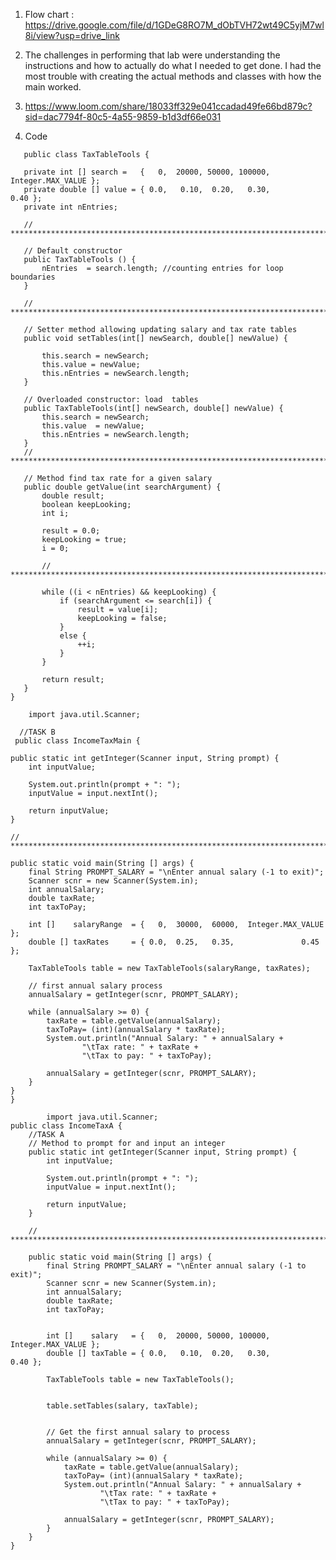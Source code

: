 1. Flow chart : https://drive.google.com/file/d/1GDeG8RO7M_dObTVH72wt49C5yjM7wl8i/view?usp=drive_link

2. The challenges in performing that lab were understanding the instructions and how to actually do what I needed to get done. I had the most trouble with creating the actual methods and classes with how the main worked.
   
4. https://www.loom.com/share/18033ff329e041ccadad49fe66bd879c?sid=dac7794f-80c5-4a55-9859-b1d3df66e031
  
3. Code
 ```
    public class TaxTableTools {
    
    private int [] search =   {   0,  20000, 50000, 100000, Integer.MAX_VALUE };
    private double [] value = { 0.0,   0.10,  0.20,   0.30,              0.40 };
    private int nEntries;

    // ***********************************************************************

    // Default constructor
    public TaxTableTools () {
        nEntries  = search.length; //counting entries for loop boundaries
    }

    // ***********************************************************************

    // Setter method allowing updating salary and tax rate tables
    public void setTables(int[] newSearch, double[] newValue) { 
        
        this.search = newSearch; 
        this.value = newValue;
        this.nEntries = newSearch.length;
    }

    // Overloaded constructor: load  tables 
    public TaxTableTools(int[] newSearch, double[] newValue) { 
        this.search = newSearch;
        this.value  = newValue;
        this.nEntries = newSearch.length;
    }
    // ***********************************************************************

    // Method find tax rate for a given salary
    public double getValue(int searchArgument) {
        double result;        
        boolean keepLooking;  
        int i;                

        result = 0.0;         
        keepLooking = true;   
        i = 0;                

        // ***********************************************************************

        while ((i < nEntries) && keepLooking) {
            if (searchArgument <= search[i]) { 
                result = value[i];
                keepLooking = false;  
            }
            else {
                ++i; 
            }
        }

        return result;
    }
}
 ```
       
        import java.util.Scanner;
 
      //TASK B 
     public class IncomeTaxMain {
    
    public static int getInteger(Scanner input, String prompt) {
        int inputValue;

        System.out.println(prompt + ": ");
        inputValue = input.nextInt();

        return inputValue;
    }

    // ***********************************************************************

    public static void main(String [] args) {
        final String PROMPT_SALARY = "\nEnter annual salary (-1 to exit)";
        Scanner scnr = new Scanner(System.in);
        int annualSalary;
        double taxRate;
        int taxToPay;
        
        int []    salaryRange  = {   0,  30000,  60000,  Integer.MAX_VALUE };
        double [] taxRates     = { 0.0,  0.25,   0.35,               0.45 };
        
        TaxTableTools table = new TaxTableTools(salaryRange, taxRates);

        // first annual salary process
        annualSalary = getInteger(scnr, PROMPT_SALARY);

        while (annualSalary >= 0) {
            taxRate = table.getValue(annualSalary);
            taxToPay= (int)(annualSalary * taxRate);     
            System.out.println("Annual Salary: " + annualSalary +
                    "\tTax rate: " + taxRate +
                    "\tTax to pay: " + taxToPay);
            
            annualSalary = getInteger(scnr, PROMPT_SALARY);
        }
    }
    }

````
        import java.util.Scanner;
public class IncomeTaxA {
    //TASK A 
    // Method to prompt for and input an integer
    public static int getInteger(Scanner input, String prompt) {
        int inputValue;

        System.out.println(prompt + ": ");
        inputValue = input.nextInt();

        return inputValue;
    }

    // ***********************************************************************

    public static void main(String [] args) {
        final String PROMPT_SALARY = "\nEnter annual salary (-1 to exit)";
        Scanner scnr = new Scanner(System.in);
        int annualSalary;
        double taxRate;
        int taxToPay;

     
        int []    salary   = {   0,  20000, 50000, 100000, Integer.MAX_VALUE };
        double [] taxTable = { 0.0,   0.10,  0.20,   0.30,              0.40 };
        
        TaxTableTools table = new TaxTableTools();


        table.setTables(salary, taxTable);


        // Get the first annual salary to process
        annualSalary = getInteger(scnr, PROMPT_SALARY);

        while (annualSalary >= 0) {
            taxRate = table.getValue(annualSalary);
            taxToPay= (int)(annualSalary * taxRate);     
            System.out.println("Annual Salary: " + annualSalary +
                    "\tTax rate: " + taxRate +
                    "\tTax to pay: " + taxToPay);
            
            annualSalary = getInteger(scnr, PROMPT_SALARY);
        }
    }
}


